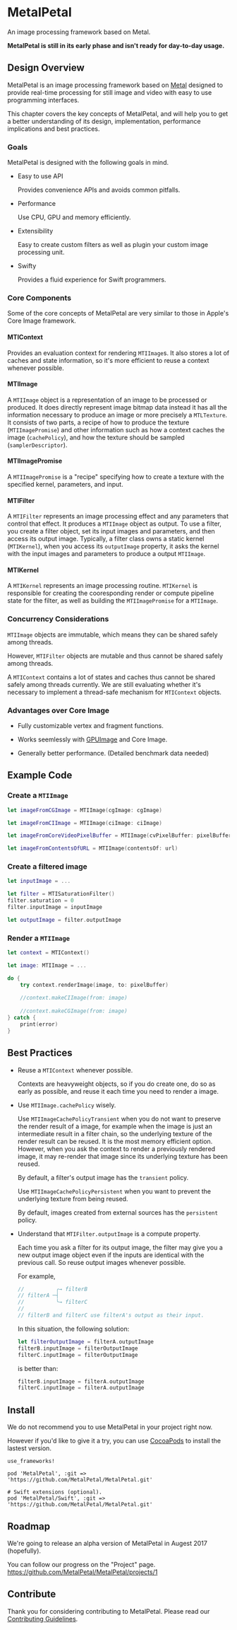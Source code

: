 # MetalPetal

An image processing framework based on Metal.

**MetalPetal is still in its early phase and isn't ready for day-to-day usage.**

## Design Overview

MetalPetal is an image processing framework based on [Metal](https://developer.apple.com/metal/) designed to provide real-time processing for still image and video with easy to use programming interfaces.

This chapter covers the key concepts of MetalPetal, and will help you to get a better understanding of its design, implementation, performance implications and best practices.

### Goals

MetalPetal is designed with the following goals in mind.

- Easy to use API

    Provides convenience APIs and avoids common pitfalls.

- Performance

    Use CPU, GPU and memory efficiently.

- Extensibility

    Easy to create custom filters as well as plugin your custom image processing unit.

- Swifty

    Provides a fluid experience for Swift programmers.

### Core Components

Some of the core concepts of MetalPetal are very similar to those in Apple's Core Image framework.

#### MTIContext

Provides an evaluation context for rendering `MTIImage`s. It also stores a lot of caches and state information, so it's more efficient to reuse a context whenever possible.

#### MTIImage

 A `MTIImage` object is a representation of an image to be processed or produced. It does directly represent image bitmap data instead it has all the information necessary to produce an image or more precisely a `MTLTexture`. It consists of two parts, a recipe of how to produce the texture (`MTIImagePromise`) and other information such as how a context caches the image (`cachePolicy`), and how the texture should be sampled (`samplerDescriptor`).

#### MTIImagePromise

A `MTIImagePromise` is a "recipe" specifying how to create a texture with the specified kernel, parameters, and input.

#### MTIFilter

A `MTIFilter` represents an image processing effect and any parameters that control that effect. It produces a `MTIImage` object as output. To use a filter, you create a filter object, set its input images and parameters, and then access its output image. Typically, a filter class owns a static kernel (`MTIKernel`), when you access its `outputImage` property, it asks the kernel with the input images and parameters to produce a output `MTIImage`. 

#### MTIKernel

A `MTIKernel` represents an image processing routine. `MTIKernel` is responsible for creating the cooresponding render or compute pipeline state for the filter, as well as building the `MTIImagePromise` for a `MTIImage`.

### Concurrency Considerations

`MTIImage` objects are immutable, which means they can be shared safely among threads. 

However, `MTIFilter` objects are mutable and thus cannot be shared safely among threads.

A `MTIContext` contains a lot of states and caches thus cannot be shared safely among threads currently. We are still evaluating whether it's necessary to implement a thread-safe mechanism for `MTIContext` objects.

### Advantages over Core Image

- Fully customizable vertex and fragment functions.

- Works seemlessly with [GPUImage](https://github.com/BradLarson/GPUImage) and Core Image.

- Generally better performance. (Detailed benchmark data needed)

## Example Code

### Create a `MTIImage`

```Swift
let imageFromCGImage = MTIImage(cgImage: cgImage)

let imageFromCIImage = MTIImage(ciImage: ciImage)

let imageFromCoreVideoPixelBuffer = MTIImage(cvPixelBuffer: pixelBuffer)

let imageFromContentsOfURL = MTIImage(contentsOf: url)
```

### Create a filtered image

```Swift
let inputImage = ...

let filter = MTISaturationFilter()
filter.saturation = 0
filter.inputImage = inputImage

let outputImage = filter.outputImage
```

### Render a `MTIImage`

```Swift
let context = MTIContext()

let image: MTIImage = ...

do {
    try context.renderImage(image, to: pixelBuffer) 
    
    //context.makeCIImage(from: image)
    
    //context.makeCGImage(from: image)
} catch {
    print(error)
}
```

## Best Practices

- Reuse a `MTIContext` whenever possible.

    Contexts are heavyweight objects, so if you do create one, do so as early as possible, and reuse it each time you need to render a image.

- Use `MTIImage.cachePolicy` wisely.
    
    Use `MTIImageCachePolicyTransient` when you do not want to preserve the render result of a image, for example when the image is just an intermediate result in a filter chain, so the underlying texture of the render result can be reused. It is the most memory efficient option. However, when you ask the context to render a previously rendered image, it may re-render that image since its underlying texture has been reused.
    
    By default, a filter's output image has the `transient` policy.

    Use `MTIImageCachePolicyPersistent` when you want to prevent the underlying texture from being reused.
    
    By default, images created from external sources has the `persistent` policy.

- Understand that `MTIFilter.outputImage` is a compute property.

    Each time you ask a filter for its output image, the filter may give you a new output image object even if the inputs are identical with the previous call. So reuse output images whenever possible.
    
    For example,

     ```Swift
    //          ╭→ filterB
    // filterA ─┤
    //          ╰→ filterC
    // 
    // filterB and filterC use filterA's output as their input.
    ```
    In this situation, the following solution:
    
    ```Swift
    let filterOutputImage = filterA.outputImage
    filterB.inputImage = filterOutputImage
    filterC.inputImage = filterOutputImage
    ```
    
    is better than:

    ```Swift
    filterB.inputImage = filterA.outputImage
    filterC.inputImage = filterA.outputImage
    ```
    
## Install

We do not recommend you to use MetalPetal in your project right now.

However if you'd like to give it a try, you can use [CocoaPods](https://cocoapods.org/) to install the lastest version.

```
use_frameworks!

pod 'MetalPetal', :git => 'https://github.com/MetalPetal/MetalPetal.git'

# Swift extensions (optional).
pod 'MetalPetal/Swift', :git => 'https://github.com/MetalPetal/MetalPetal.git'

```

## Roadmap

We're going to release an alpha version of MetalPetal in Augest 2017 (hopefully).

You can follow our progress on the "Project" page. https://github.com/MetalPetal/MetalPetal/projects/1

## Contribute

Thank you for considering contributing to MetalPetal. Please read our [Contributing Guidelines](CONTRIBUTING.md).
